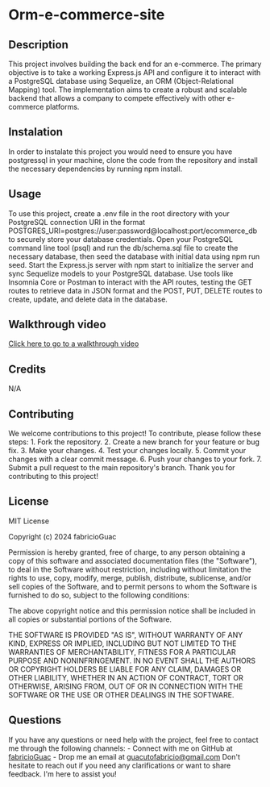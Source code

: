 # Orm-e-commerce-site

## Description 

This project involves building the back end for an e-commerce. The primary objective is to take a working Express.js API and configure it to interact with a PostgreSQL database using Sequelize, an ORM (Object-Relational Mapping) tool. The implementation aims to create a robust and scalable backend that allows a company to compete effectively with other e-commerce platforms.

## Instalation

In order to instalate this project you would need to ensure you have postgressql in your machine, clone the code from the repository and install the necessary dependencies by running npm install.

## Usage

To use this project, create a .env file in the root directory with your PostgreSQL connection URI in the format POSTGRES_URI=postgres://user:password@localhost:port/ecommerce_db to securely store your database credentials. Open your PostgreSQL command line tool (psql) and run the db/schema.sql file to create the necessary database, then seed the database with initial data using npm run seed. Start the Express.js server with npm start to initialize the server and sync Sequelize models to your PostgreSQL database. Use tools like Insomnia Core or Postman to interact with the API routes, testing the GET routes to retrieve data in JSON format and the POST, PUT, DELETE routes to create, update, and delete data in the database.

## Walkthrough video

[Click here to go to a walkthrough video](https://drive.google.com/file/d/1U4vfXULyqnToAuesidZFPH3-Im4-agKF/view)


## Credits

N/A

## Contributing

We welcome contributions to this project! To contribute, please follow these steps: 1. Fork the repository. 2. Create a new branch for your feature or bug fix. 3. Make your changes. 4. Test your changes locally. 5. Commit your changes with a clear commit message. 6. Push your changes to your fork. 7. Submit a pull request to the main repository's branch. Thank you for contributing to this project!


## License

MIT License

Copyright (c) 2024 fabricioGuac

Permission is hereby granted, free of charge, to any person obtaining a copy
of this software and associated documentation files (the "Software"), to deal
in the Software without restriction, including without limitation the rights
to use, copy, modify, merge, publish, distribute, sublicense, and/or sell
copies of the Software, and to permit persons to whom the Software is
furnished to do so, subject to the following conditions:

The above copyright notice and this permission notice shall be included in all
copies or substantial portions of the Software.

THE SOFTWARE IS PROVIDED "AS IS", WITHOUT WARRANTY OF ANY KIND, EXPRESS OR
IMPLIED, INCLUDING BUT NOT LIMITED TO THE WARRANTIES OF MERCHANTABILITY,
FITNESS FOR A PARTICULAR PURPOSE AND NONINFRINGEMENT. IN NO EVENT SHALL THE
AUTHORS OR COPYRIGHT HOLDERS BE LIABLE FOR ANY CLAIM, DAMAGES OR OTHER
LIABILITY, WHETHER IN AN ACTION OF CONTRACT, TORT OR OTHERWISE, ARISING FROM,
OUT OF OR IN CONNECTION WITH THE SOFTWARE OR THE USE OR OTHER DEALINGS IN THE
SOFTWARE.

## Questions

If you have any questions or need help with the project, feel free to contact me through the following channels: - Connect with me on GitHub at [fabricioGuac](https://github.com/fabricioGuac)  - Drop me an email at [guacutofabricio@gmail.com](https://github.com/guacutofabricio@gmail.com)   Don't hesitate to reach out if you need any clarifications or want to share feedback. I'm here to assist you!